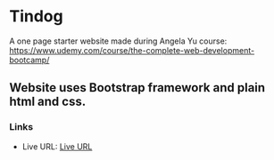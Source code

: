 # Tindog
A one page starter website made during Angela Yu course: https://www.udemy.com/course/the-complete-web-development-bootcamp/ 

## Website uses Bootstrap framework and plain html and css.
### Links
- Live URL: [Live URL](https://moakintunde.github.io/tindog/)

